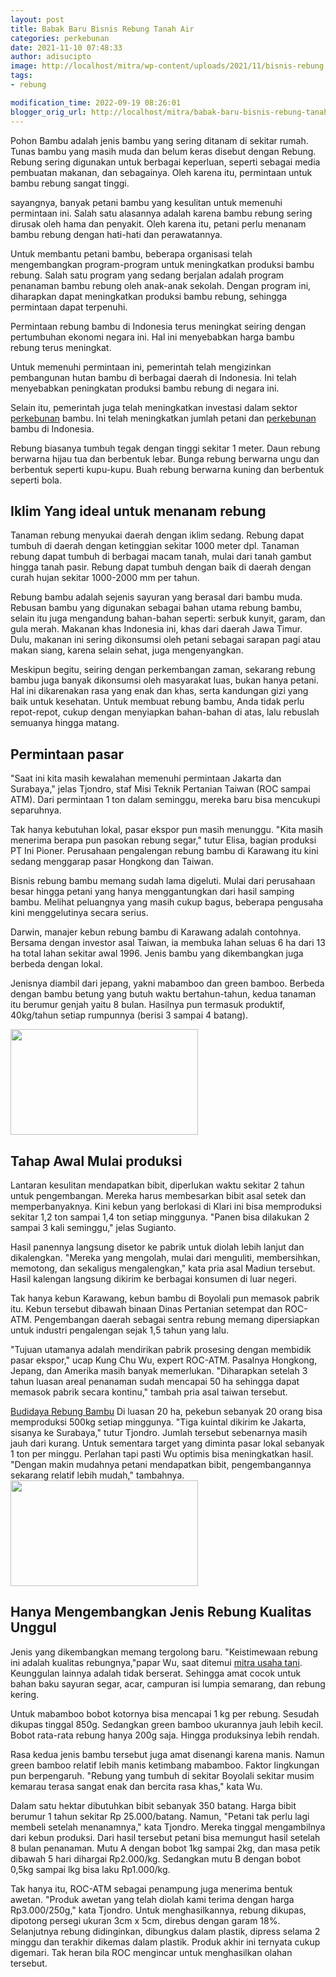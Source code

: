 ```yaml
---
layout: post
title: Babak Baru Bisnis Rebung Tanah Air
categories: perkebunan
date: 2021-11-10 07:48:33
author: adisucipto
image: http://localhost/mitra/wp-content/uploads/2021/11/bisnis-rebung.jpg
tags:
- rebung

modification_time: 2022-09-19 08:26:01
blogger_orig_url: http://localhost/mitra/babak-baru-bisnis-rebung-tanah-air.html
---
```


Pohon Bambu adalah jenis bambu yang sering ditanam di sekitar rumah. Tunas bambu yang masih muda dan belum keras disebut dengan Rebung. Rebung sering digunakan untuk berbagai keperluan, seperti sebagai media pembuatan makanan, dan sebagainya. Oleh karena itu, permintaan untuk bambu rebung sangat tinggi.

sayangnya, banyak petani bambu yang kesulitan untuk memenuhi permintaan ini. Salah satu alasannya adalah karena bambu rebung sering dirusak oleh hama dan penyakit. Oleh karena itu, petani perlu menanam bambu rebung dengan hati-hati dan perawatannya.

Untuk membantu petani bambu, beberapa organisasi telah mengembangkan program-program untuk meningkatkan produksi bambu rebung. Salah satu program yang sedang berjalan adalah program penanaman bambu rebung oleh anak-anak sekolah. Dengan program ini, diharapkan dapat meningkatkan produksi bambu rebung, sehingga permintaan dapat terpenuhi.

Permintaan rebung bambu di Indonesia terus meningkat seiring dengan pertumbuhan ekonomi negara ini. Hal ini menyebabkan harga bambu rebung terus meningkat.

Untuk memenuhi permintaan ini, pemerintah telah mengizinkan pembangunan hutan bambu di berbagai daerah di Indonesia. Ini telah menyebabkan peningkatan produksi bambu rebung di negara ini.

Selain itu, pemerintah juga telah meningkatkan investasi dalam sektor <a class="wpil_keyword_link" title="perkebunan" href="http://127.0.0.1/mitra/perkebunan" data-wpil-keyword-link="linked">perkebunan</a> bambu. Ini telah meningkatkan jumlah petani dan <a class="wpil_keyword_link" title="perkebunan" href="http://127.0.0.1/mitra/perkebunan" data-wpil-keyword-link="linked">perkebunan</a> bambu di Indonesia.

Rebung biasanya tumbuh tegak dengan tinggi sekitar 1 meter. Daun rebung berwarna hijau tua dan berbentuk lebar. Bunga rebung berwarna ungu dan berbentuk seperti kupu-kupu. Buah rebung berwarna kuning dan berbentuk seperti bola.
<h2>Iklim Yang ideal untuk menanam rebung</h2>
Tanaman rebung menyukai daerah dengan iklim sedang. Rebung dapat tumbuh di daerah dengan ketinggian sekitar 1000 meter dpl. Tanaman rebung dapat tumbuh di berbagai macam tanah, mulai dari tanah gambut hingga tanah pasir. Rebung dapat tumbuh dengan baik di daerah dengan curah hujan sekitar 1000-2000 mm per tahun.

Rebung bambu adalah sejenis sayuran yang berasal dari bambu muda. Rebusan bambu yang digunakan sebagai bahan utama rebung bambu, selain itu juga mengandung bahan-bahan seperti: serbuk kunyit, garam, dan gula merah. Makanan khas Indonesia ini, khas dari daerah Jawa Timur. Dulu, makanan ini sering dikonsumsi oleh petani sebagai sarapan pagi atau makan siang, karena selain sehat, juga mengenyangkan.

Meskipun begitu, seiring dengan perkembangan zaman, sekarang rebung bambu juga banyak dikonsumsi oleh masyarakat luas, bukan hanya petani. Hal ini dikarenakan rasa yang enak dan khas, serta kandungan gizi yang baik untuk kesehatan. Untuk membuat rebung bambu, Anda tidak perlu repot-repot, cukup dengan menyiapkan bahan-bahan di atas, lalu rebuslah semuanya hingga matang.
<h2>Permintaan pasar</h2>
"Saat ini kita masih kewalahan memenuhi permintaan Jakarta dan Surabaya," jelas Tjondro, staf Misi Teknik Pertanian Taiwan (ROC sampai ATM). Dari permintaan 1 ton dalam seminggu, mereka baru bisa mencukupi separuhnya.

Tak hanya kebutuhan lokal, pasar ekspor pun masih menunggu. "Kita masih menerima berapa pun pasokan rebung segar," tutur Elisa, bagian produksi PT Ini Pioner. Perusahaan pengalengan rebung bambu di Karawang itu kini sedang menggarap pasar Hongkong dan Taiwan.

Bisnis rebung bambu memang sudah lama digeluti. Mulai dari perusahaan besar hingga petani yang hanya menggantungkan dari hasil samping bambu. Melihat peluangnya yang masih cukup bagus, beberapa pengusaha kini menggelutinya secara serius.

Darwin, manajer kebun rebung bambu di Karawang adalah contohnya. Bersama dengan investor asal Taiwan, ia membuka lahan seluas 6 ha dari 13 ha total lahan sekitar awal 1996. Jenis bambu yang dikembangkan juga berbeda dengan lokal.

Jenisnya diambil dari jepang, yakni mabamboo dan green bamboo. Berbeda dengan bambu betung yang butuh waktu bertahun-tahun, kedua tanaman itu berumur genjah yaitu 8 bulan. Hasilnya pun termasuk produktif, 40kg/tahun setiap rumpunnya (berisi 3 sampai 4 batang).

<a href="http://127.0.0.1/mitra/wp-content/uploads/2021/11/bamboshoot.jpg"><img class="aligncenter wp-image-14774 size-medium" src="http://127.0.0.1/mitra/wp-content/uploads/2021/11/bamboshoot-300x169.jpg" alt="" width="300" height="169" /></a>
<h2 id="Tanah">Tahap Awal Mulai produksi</h2>
Lantaran kesulitan mendapatkan bibit, diperlukan waktu sekitar 2 tahun untuk pengembangan. Mereka harus membesarkan bibit asal setek dan memperbanyaknya. Kini kebun yang berlokasi di Klari ini bisa memproduksi sekitar 1,2 ton sampai 1,4 ton setiap minggunya. "Panen bisa dilakukan 2 sampai 3 kali seminggu," jelas Sugianto.

Hasil panennya langsung disetor ke pabrik untuk diolah lebih lanjut dan dikalengkan. "Mereka yang mengolah, mulai dari menguliti, membersihkan, memotong, dan sekaligus mengalengkan," kata pria asal Madiun tersebut. Hasil kalengan langsung dikirim ke berbagai konsumen di luar negeri.

Tak hanya kebun Karawang, kebun bambu di Boyolali pun memasok pabrik itu. Kebun tersebut dibawah binaan Dinas Pertanian setempat dan ROC-ATM. Pengembangan daerah sebagai sentra rebung memang dipersiapkan untuk industri pengalengan sejak 1,5 tahun yang lalu.

"Tujuan utamanya adalah mendirikan pabrik prosesing dengan membidik pasar ekspor," ucap Kung Chu Wu, expert ROC-ATM. Pasalnya Hongkong, Jepang, dan Amerika masih banyak memerlukan. "Diharapkan setelah 3 tahun luasan areal penanaman sudah mencapai 50 ha sehingga dapat memasok pabrik secara kontinu," tambah pria asal taiwan tersebut.

<a href="http://127.0.0.1/mitra/cara-budidaya-rebung-bambu-taiwan-8.html">Budidaya Rebung Bambu</a> Di luasan 20 ha, pekebun sebanyak 20 orang bisa memproduksi 500kg setiap minggunya. "Tiga kuintal dikirim ke Jakarta, sisanya ke Surabaya," tutur Tjondro. Jumlah tersebut sebenarnya masih jauh dari kurang. Untuk sementara target yang diminta pasar lokal sebanyak 1 ton per minggu. Perlahan tapi pasti Wu optimis bisa meningkatkan hasil. "Dengan makin mudahnya petani mendapatkan bibit, pengembangannya sekarang relatif lebih mudah," tambahnya.
<a href="http://127.0.0.1/mitra/wp-content/uploads/2021/11/Bambu-Taiwan-1.jpg"><img class="wp-image-14775 size-medium aligncenter" src="http://127.0.0.1/mitra/wp-content/uploads/2021/11/Bambu-Taiwan-1-300x169.jpg" alt="" width="300" height="169" /></a>
<h2 id="Unggul">Hanya Mengembangkan Jenis Rebung Kualitas Unggul</h2>
Jenis yang dikembangkan memang tergolong baru. "Keistimewaan rebung ini adalah kualitas rebungnya,"papar Wu, saat ditemui <a href="http://127.0.0.1/mitra">mitra usaha tani</a>. Keunggulan lainnya adalah tidak berserat. Sehingga amat cocok untuk bahan baku sayuran segar, acar, campuran isi lumpia semarang, dan rebung kering.

Untuk mabamboo bobot kotornya bisa mencapai 1 kg per rebung. Sesudah dikupas tinggal 850g. Sedangkan green bamboo ukurannya jauh lebih kecil. Bobot rata-rata rebung hanya 200g saja. Hingga produksinya lebih rendah.

Rasa kedua jenis bambu tersebut juga amat disenangi karena manis. Namun green bamboo relatif lebih manis ketimbang mabamboo. Faktor lingkungan pun berpengaruh. "Rebung yang tumbuh di sekitar Boyolali sekitar musim kemarau terasa sangat enak dan bercita rasa khas," kata Wu.

Dalam satu hektar dibutuhkan bibit sebanyak 350 batang. Harga bibit berumur 1 tahun sekitar Rp 25.000/batang. Namun, "Petani tak perlu lagi membeli setelah menanamnya," kata Tjondro. Mereka tinggal mengambilnya dari kebun produksi. Dari hasil tersebut petani bisa memungut hasil setelah 8 bulan penanaman. Mutu A dengan bobot 1kg sampai 2kg, dan masa petik dibawah 5 hari dihargai Rp2.000/kg. Sedangkan mutu B dengan bobot 0,5kg sampai lkg bisa laku Rp1.000/kg.

Tak hanya itu, ROC-ATM sebagai penampung juga menerima bentuk awetan. "Produk awetan yang telah diolah kami terima dengan harga Rp3.000/250g," kata Tjondro. Untuk menghasilkannya, rebung dikupas, dipotong persegi ukuran 3cm x 5cm, direbus dengan garam 18%. Selanjutnya rebung didinginkan, dibungkus dalam plastik, dipress selama 2 minggu dan terakhir dikemas dalam plastik. Produk akhir ini ternyata cukup digemari. Tak heran bila ROC mengincar untuk menghasilkan olahan tersebut.
